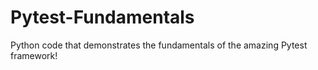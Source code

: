 # Pytest-Fundamentals
Python code that demonstrates the fundamentals of the amazing Pytest framework!
